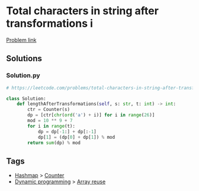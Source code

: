 # Total characters in string after transformations i

[Problem link](https://leetcode.com/problems/total-characters-in-string-after-transformations-i/)

## Solutions


### Solution.py
```py
# https://leetcode.com/problems/total-characters-in-string-after-transformations-i/

class Solution:
    def lengthAfterTransformations(self, s: str, t: int) -> int:
        ctr = Counter(s)
        dp = [ctr[chr(ord('a') + i)] for i in range(26)]
        mod = 10 ** 9 + 7
        for i in range(t):
            dp = dp[-1:] + dp[:-1]
            dp[1] = (dp[0] + dp[1]) % mod
        return sum(dp) % mod
```
## Tags

* [Hashmap](/Collections/hashmap.md#hashmap) > [Counter](/Collections/hashmap.md#counter)
* [Dynamic programming](/Collections/dynamic-programming.md#dynamic-programming) > [Array reuse](/Collections/dynamic-programming.md#array-reuse)
